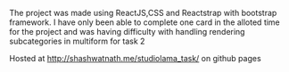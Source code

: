 The project was made using ReactJS,CSS and Reactstrap with bootstrap framework.
I have only been able to complete one card in the alloted time for the project and was having difficulty with handling rendering subcategories in multiform for task 2 

Hosted at http://shashwatnath.me/studiolama_task/  on github pages
